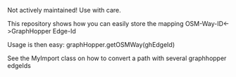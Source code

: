 Not actively maintained! Use with care.

This repository shows how you can easily store the mapping OSM-Way-ID<->GraphHopper Edge-Id

Usage is then easy:
graphHopper.getOSMWay(ghEdgeId)

See the MyImport class on how to convert a path with several graphhopper edgeIds
